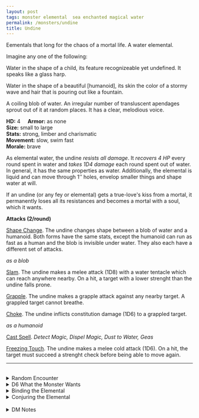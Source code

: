 ```yaml
---
layout: post
tags: monster elemental  sea enchanted magical water
permalink: /monsters/undine
title: Undine
---
```


Eementals that long for the chaos of a mortal life. A water elemental.

Imagine any one of the following: 

Water in the shape of a child, its feature recognizeable yet undefined. It speaks like a glass harp.

Water in the shape of a beautiful [humanoid], its skin the color of a stormy wave and hair that is pouring out like a fountain.

A coiling blob of water. An irregular number of transluscent apendages sprout out of it at random places. It has a clear, melodious voice.

**HD:** 4  &nbsp; &nbsp;  **Armor:** as none <br>
**Size:** small to large <br>
**Stats:** strong, limber and charismatic <br>
**Movement:** slow, swim fast <br>
**Morale:** brave <br>

As elemental water, the undine *resists all damage*. It *recovers 4 HP* every round spent in water and *takes 1D4 damage* each round spent out of water. In general, it has the same properties as water. Additionally, the elemental is liquid and can move through 1’’ holes, envelop smaller things and shape water at will.

If an undine (or any fey or elemental) gets a true-love's kiss from a mortal, it permanently loses all its resistances and becomes a mortal with a soul, which it wants.

**Attacks (2/round)**

<ins>Shape Change</ins>. The undine changes shape between a blob of water and a humanoid. Both forms have the same stats, except the humanoid can run as fast as a human and the blob is invisible under water. They also each have a different set of attacks.

*as a blob*

<ins>Slam</ins>. The undine makes a melee attack (1D8) with a water tentacle which can reach anywhere nearby. On a hit, a target with a lower strenght than the undine falls prone.

<ins>Grapple</ins>. The undine makes a grapple attack against any nearby target. A grappled target cannot breathe.

<ins>Choke</ins>. The undine inflicts constitution damage (1D6) to a grappled target. 

*as a humanoid*

<ins>Cast Spell</ins>. *Detect Magic, Dispel Magic, Dust to Water, Geas*

<ins>Freezing Touch</ins>. The undine makes a melee cold attack (1D6). On a hit, the target must succeed a strenght check before being able to move again.
<br>

---

<br> 

<details markdown="1">
<summary>Random Encounter</summary>
1. **Monster:** 1 undine
1. **Lair:** A cove or fountain full of memorabilia from a humanoid culture. <br>	&nbsp; OR <br>	**Omen:** Glass harp sounds, close.
1. **Spoor:** A wet space where a seemingly random everyday object has apparently been stolen. 
1. **Tracks:**  Glass harp sounds, far.
1. **Trace:** [rumor] Random objects have dissapeared in a local community, The theft scene always had traces of water.
1. **Trace:** [rumor] Someone's ancestor has married a water spirit.

</details>

<details markdown="1">
<summary>D6 What the Monster Wants </summary>

1. To get a true-love's kiss from a local beauty and experience the thrill of a short life.
1. Amass the greatest collection of curios from a specific local humanoid culture.
1. To get a true-love's kiss from one of you and experience the thrill of a short life.
1. Find a way to walk on land without dying.
1. Learn the culture of one of the characters.
1. A mortal soul, but without being bound by mariage.
</details>

<details markdown="1">
<summary>Binding the Elemental</summary>

You gain a [Spell Dice](https://saltygoo.github.io/class/magic-user#spells), one Doom Point and ...

1. ... you become a puddle. You lose all movement and strength.
1. ... you cant rest without being in contact with water.
1. ... the undine has your soul. You cannot be resurected.
1. ... you are semi liquid. You automatically escape grapples if you try.
1. ... you are semi liquid. You can extend your arm 20'.
1. ... the spell word *Drink*. 

If you roll a catastrophe, the elemental is released.
</details>

<details markdown="1">
<summary>Conjuring the Elemental</summary>

If you know the spell [Conjure](https://saltygoo.github.io/2020/11/12/conjure/), you can alter it in such way for a minimum of 4 Spell Dices:

**Conjure Undine** <br>
R: 30' 

This spell must be cast on a humanoid-made fountain or pool and the summoning is permanent. The undine is eternally grateful for having access to mortal culture (roll on the what the monster wants table). In exchange the undine will give you its (roll [dice] times and choose one result) ...

1. ... voice. You can now soothe aquatic creatures by singing.
1. ... voice. You can now attract sea birds by singing, and you can give them a non suicidal command of as many words as your charisma.
1. ... voice. Choose an humanoid type, these humanoids that would be indifferent to you become friendly.
1. ... beauty. If possible, humanoids will not attack you on the first round of combat.
1. ... beauty. In each town, choose a person who will have a crush on you. The referee will choose another person who will be jealous.
1. ... beauty. You get 1D100 years younger, to a minimum of 18.
1. ... magic. You learn the spell *Dust to Water*, which you can cast once per day for free.
1. ... magic. If your two feet are submerged in water, your magic dices recover on a 1 to a 4. If you dont have any magic dices, you gain one instead.
</details>

<br> 

<details markdown="1">
<summary>DM Notes</summary>
Adapting the undine was difficult: like most elementals, the [DnD version](http://adnd.geoshitties.installgentoo.com/mm/elemchfw.html) of the creature is pretty unimaginative in both shape and ability (its a stronger water weird with spells). In this case however, the real life counterpart of the myth is fascinating: not only is it at the origin of the concept of an [elemental creature](https://en.wikipedia.org/wiki/Elemental), but also the inspiration behind the story of the Little Mermaid. I decided to take the powers of the DnD creature and flavor it as the original myth.
</details>
